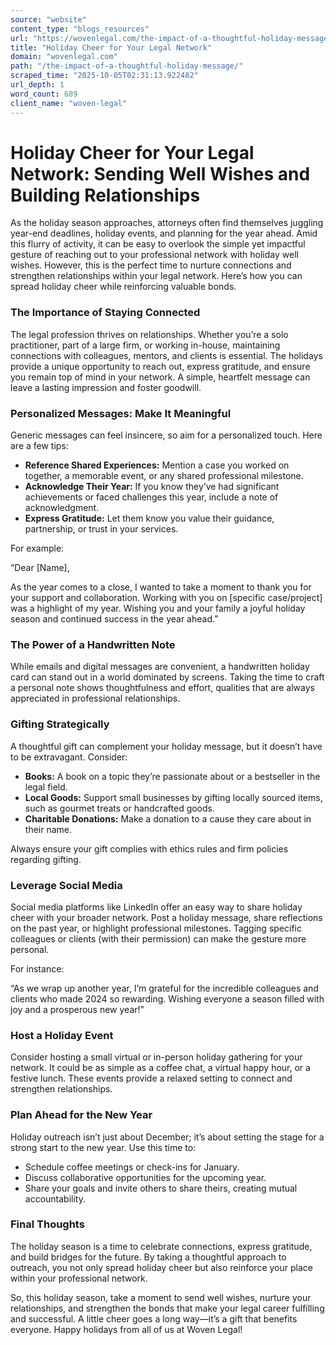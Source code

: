 ```yaml
---
source: "website"
content_type: "blogs_resources"
url: "https://wovenlegal.com/the-impact-of-a-thoughtful-holiday-message/"
title: "Holiday Cheer for Your Legal Network"
domain: "wovenlegal.com"
path: "/the-impact-of-a-thoughtful-holiday-message/"
scraped_time: "2025-10-05T02:31:13.922482"
url_depth: 1
word_count: 689
client_name: "woven-legal"
---
```


# Holiday Cheer for Your Legal Network: Sending Well Wishes and Building Relationships

As the holiday season approaches, attorneys often find themselves juggling year-end deadlines, holiday events, and planning for the year ahead. Amid this flurry of activity, it can be easy to overlook the simple yet impactful gesture of reaching out to your professional network with holiday well wishes. However, this is the perfect time to nurture connections and strengthen relationships within your legal network. Here’s how you can spread holiday cheer while reinforcing valuable bonds.

### The Importance of Staying Connected

The legal profession thrives on relationships. Whether you’re a solo practitioner, part of a large firm, or working in-house, maintaining connections with colleagues, mentors, and clients is essential. The holidays provide a unique opportunity to reach out, express gratitude, and ensure you remain top of mind in your network. A simple, heartfelt message can leave a lasting impression and foster goodwill.

### Personalized Messages: Make It Meaningful

Generic messages can feel insincere, so aim for a personalized touch. Here are a few tips:

* **Reference Shared Experiences:** Mention a case you worked on together, a memorable event, or any shared professional milestone.
* **Acknowledge Their Year:** If you know they’ve had significant achievements or faced challenges this year, include a note of acknowledgment.
* **Express Gratitude:** Let them know you value their guidance, partnership, or trust in your services.

For example:

“Dear [Name],

As the year comes to a close, I wanted to take a moment to thank you for your support and collaboration. Working with you on [specific case/project] was a highlight of my year. Wishing you and your family a joyful holiday season and continued success in the year ahead.”

### The Power of a Handwritten Note

While emails and digital messages are convenient, a handwritten holiday card can stand out in a world dominated by screens. Taking the time to craft a personal note shows thoughtfulness and effort, qualities that are always appreciated in professional relationships.

### Gifting Strategically

A thoughtful gift can complement your holiday message, but it doesn’t have to be extravagant. Consider:

* **Books:** A book on a topic they’re passionate about or a bestseller in the legal field.
* **Local Goods:** Support small businesses by gifting locally sourced items, such as gourmet treats or handcrafted goods.
* **Charitable Donations:** Make a donation to a cause they care about in their name.

Always ensure your gift complies with ethics rules and firm policies regarding gifting.

### Leverage Social Media

Social media platforms like LinkedIn offer an easy way to share holiday cheer with your broader network. Post a holiday message, share reflections on the past year, or highlight professional milestones. Tagging specific colleagues or clients (with their permission) can make the gesture more personal.

For instance:

“As we wrap up another year, I’m grateful for the incredible colleagues and clients who made 2024 so rewarding. Wishing everyone a season filled with joy and a prosperous new year!”

### Host a Holiday Event

Consider hosting a small virtual or in-person holiday gathering for your network. It could be as simple as a coffee chat, a virtual happy hour, or a festive lunch. These events provide a relaxed setting to connect and strengthen relationships.

### Plan Ahead for the New Year

Holiday outreach isn’t just about December; it’s about setting the stage for a strong start to the new year. Use this time to:

* Schedule coffee meetings or check-ins for January.
* Discuss collaborative opportunities for the upcoming year.
* Share your goals and invite others to share theirs, creating mutual accountability.

### Final Thoughts

The holiday season is a time to celebrate connections, express gratitude, and build bridges for the future. By taking a thoughtful approach to outreach, you not only spread holiday cheer but also reinforce your place within your professional network.

So, this holiday season, take a moment to send well wishes, nurture your relationships, and strengthen the bonds that make your legal career fulfilling and successful. A little cheer goes a long way—it’s a gift that benefits everyone. Happy holidays from all of us at Woven Legal!
